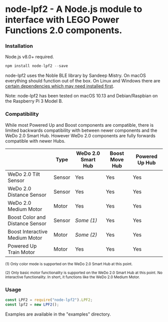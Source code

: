 # **node-lpf2** - A Node.js module to interface with LEGO Power Functions 2.0 components.

### Installation

Node.js v8.0+ required.

```javascript
npm install node-lpf2 --save
```

node-lpf2 uses the Noble BLE library by Sandeep Mistry. On macOS everything should function out of the box. On Linux and Windows there are [certain dependencies which may need installed first](https://github.com/noble/noble#prerequisites).

Note: node-lpf2 has been tested on macOS 10.13 and Debian/Raspbian on the Raspberry Pi 3 Model B.

### Compatibility

While most Powered Up and Boost components are compatible, there is limited backwards compatibility with between newer components and the WeDo 2.0 Smart Hub. However WeDo 2.0 components are fully forwards compatible with newer Hubs.

|                                 |  Type  | WeDo 2.0 Smart Hub | Boost Move Hub | Powered Up Hub |
| ------------------------------- | ------ | ------------------ | -------------- | -------------- |
| WeDo 2.0 Tilt Sensor            | Sensor |         Yes        |       Yes      |       Yes      |
| WeDo 2.0 Distance Sensor        | Sensor |         Yes        |       Yes      |       Yes      |
| WeDo 2.0 Medium Motor           | Motor  |         Yes        |       Yes      |       Yes      |
| Boost Color and Distance Sensor | Sensor |      *Some (1)*    |       Yes      |       Yes      |
| Boost Interactive Medium Motor  | Motor  |      *Some (2)*    |       Yes      |       Yes      |
| Powered Up Train Motor          | Motor  |         Yes        |       Yes      |       Yes      |

<sub>(1) Only color mode is supported on the WeDo 2.0 Smart Hub at this point.</sub>

<sub>(2) Only basic motor functionality is supported on the WeDo 2.0 Smart Hub at this point. No interactive functionality. In short, it functions like the WeDo 2.0 Medium Motor.</sub>

### Usage

```javascript
const LPF2 = require("node-lpf2").LPF2;
const lpf2 = new LPF2();
```

Examples are available in the "examples" directory.

